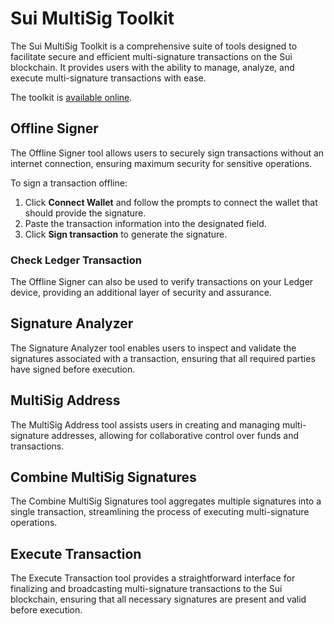 # Sui MultiSig Toolkit

The Sui MultiSig Toolkit is a comprehensive suite of tools designed to facilitate secure and efficient multi-signature transactions on the Sui blockchain. It provides users with the ability to manage, analyze, and execute multi-signature transactions with ease.

The toolkit is [available online](https://multisig-toolkit.mystenlabs.com/).

## Offline Signer

The Offline Signer tool allows users to securely sign transactions without an internet connection, ensuring maximum security for sensitive operations.

To sign a transaction offline:

1. Click **Connect Wallet** and follow the prompts to connect the wallet that should provide the signature.
2. Paste the transaction information into the designated field.
3. Click **Sign transaction** to generate the signature.

### Check Ledger Transaction

The Offline Signer can also be used to verify transactions on your Ledger device, providing an additional layer of security and assurance.

## Signature Analyzer

The Signature Analyzer tool enables users to inspect and validate the signatures associated with a transaction, ensuring that all required parties have signed before execution.

## MultiSig Address

The MultiSig Address tool assists users in creating and managing multi-signature addresses, allowing for collaborative control over funds and transactions.

## Combine MultiSig Signatures

The Combine MultiSig Signatures tool aggregates multiple signatures into a single transaction, streamlining the process of executing multi-signature operations.

## Execute Transaction

The Execute Transaction tool provides a straightforward interface for finalizing and broadcasting multi-signature transactions to the Sui blockchain, ensuring that all necessary signatures are present and valid before execution.
